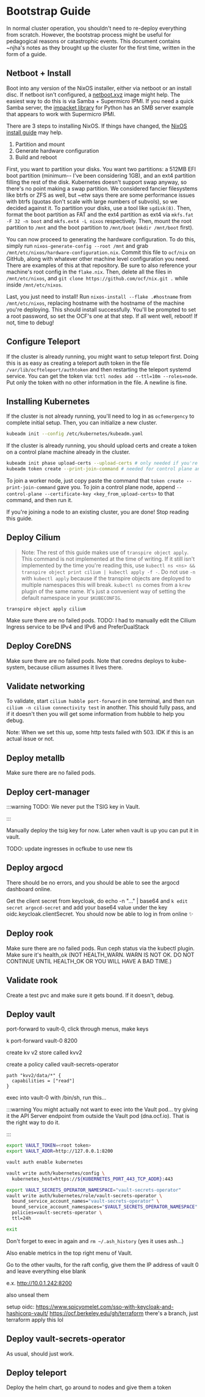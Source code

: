 # Bootstrap Guide

In normal cluster operation, you shouldn't need to re-deploy everything from scratch. However, the bootstrap process might be useful for pedagogical reasons or catastrophic events. This document contains \~njha's notes as they brought up the cluster for the first time, written in the form of a guide.

## Netboot + Install

Boot into any version of the NixOS installer, either via netboot or an install disc. If netboot isn't configured, a [netboot.xyz](https://netboot.xyz) image might help. The easiest way to do this is via Samba + Supermicro IPMI. If you need a quick Samba server, the [impacket library](https://github.com/fortra/impacket/blob/master/examples/smbserver.py) for Python has an SMB server example that appears to work with Supermicro IPMI.

There are 3 steps to installing NixOS. If things have changed, the [NixOS install guide](https://nixos.org/manual/nixos/stable/index.html#sec-installation) may help.


1. Partition and mount
2. Generate hardware configuration
3. Build and reboot

First, you want to partition your disks. You want two partitions: a 512MB EFI boot partition (minimum-- I've been considering 1GB), and an ext4 partition filling the rest of the disk. Kubernetes doesn't support swap anyway, so there's no point making a swap partition. We considered fancier filesystems like btrfs or ZFS as well, but \~etw says there are some performance issues with btrfs (quotas don't scale with large numbers of subvols), so we decided against it. To partition your disks, use a tool like `sgdisk(8)`. Then, format the boot partition as FAT and the ext4 partition as ext4 via `mkfs.fat -F 32 -n boot` and `mkfs.ext4 -L nixos` respectively. Then, mount the root partition to `/mnt` and the boot partition to `/mnt/boot` (`mkdir /mnt/boot` first).

You can now proceed to generating the hardware configuration. To do this, simply run `nixos-generate-config --root /mnt` and grab `/mnt/etc/nixos/hardware-configuration.nix`. Commit this file to `ocf/nix` on GitHub, along with whatever other machine level configuration you need. There are examples of this at that repository. Be sure to also reference your machine's root config in the `flake.nix`. Then, delete all the files in `/mnt/etc/nixos`, and `git clone https://github.com/ocf/nix.git .` while inside `/mnt/etc/nixos`.

Last, you just need to install! Run `nixos-install --flake .#hostname` from `/mnt/etc/nixos`, replacing hostname with the hostname of the machine you're deploying. This should install successfully. You'll be prompted to set a root password, so set the OCF's one at that step. If all went well, reboot! If not, time to debug!

## Configure Teleport

If the cluster is already running, you might want to setup teleport first. Doing this is as easy as creating a teleport auth token in the file `/var/lib/ocfteleport/authtoken` and then restarting the teleport systemd service. You can get the token via: `tctl nodes add --ttl=10m --roles=node`. Put only the token with no other information in the file. A newline is fine.

## Installing Kubernetes

If the cluster is not already running, you'll need to log in as `ocfemergency` to complete initial setup. Then, you can initialize a new cluster.

```bash
kubeadm init --config /etc/kubernetes/kubeadm.yaml
```

If the cluster is already running, you should upload certs and create a token on a control plane machine already in the cluster.

```bash
kubeadm init phase upload-certs --upload-certs # only needed if you're adding a control plane machine
kubeadm token create --print-join-command # needed for control plane and workers
```

To join a worker node, just copy paste the command that `token create --print-join-command` gave you. To join a control plane node, append `--control-plane --certificate-key <key_from_upload-certs>` to that command, and then run it.

If you're joining a node to an existing cluster, you are done! Stop reading this guide.

## Deploy Cilium

> Note: The rest of this guide makes use of `transpire object apply`. This command is not implemented at the time of writing. If it still isn't implemented by the time you're reading this, use `kubectl ns <ns> && transpire object print cilium | kubectl apply -f -`. Do not use `-n` with `kubectl apply` because if the transpire objects are deployed to multiple namespaces this will break. `kubectl ns` comes from a `krew` plugin of the same name. It's just a convenient way of setting the default namespace in your `$KUBECONFIG`.

`transpire object apply cilium`

Make sure there are no failed pods. TODO: I had to manually edit the Cilium Ingress service to be IPv4 and IPv6 and PreferDualStack

## Deploy CoreDNS

Make sure there are no failed pods. Note that coredns deploys to kube-system, because cilium assumes it lives there.

## Validate networking

To validate, start `cilium hubble port-forward` in one terminal, and then run `cilium -n cilium connectivity test` in another. This should fully pass, and if it doesn't then you will get some information from hubble to help you debug.

Note: When we set this up, some http tests failed with 503. IDK if this is an actual issue or not.

## Deploy metallb

Make sure there are no failed pods.

## Deploy cert-manager


:::warning
TODO: We never put the TSIG key in Vault.

:::

Manually deploy the tsig key for now. Later when vault is up you can put it in vault.

TODO: update ingresses in ocfkube to use new tls

## Deploy argocd

There should be no errors, and you should be able to see the argocd dashboard online.

Get the client secret from keycloak, do echo -n "..." | base64 and `k edit secret argocd-secret` and add your base64 value under the key oidc.keycloak.clientSecret. You should now be able to log in from online :sparkles:

## Deploy rook

Make sure there are no failed pods. Run ceph status via the kubectl plugin. Make sure it's health_ok (NOT HEALTH_WARN. WARN IS NOT OK. DO NOT CONTINUE UNTIL HEALTH_OK OR YOU WILL HAVE A BAD TIME.)

## Validate rook

Create a test pvc and make sure it gets bound. If it doesn't, debug.

## Deploy vault

port-forward to vault-0, click through menus, make keys

k port-forward vault-0 8200

create kv v2 store called kvv2

create a policy called vault-secrets-operator

```hcl
path "kvv2/data/*" {
  capabilities = ["read"]
}
```

exec into vault-0 with /bin/sh, run this...


:::warning
You might actually not want to exec into the Vault pod… try giving it the API Server endpoint from outside the Vault pod (dna.ocf.io). That is the right way to do it.

:::

```sh
export VAULT_TOKEN=<root token>
export VAULT_ADDR=http://127.0.0.1:8200

vault auth enable kubernetes

vault write auth/kubernetes/config \
  kubernetes_host=https://${KUBERNETES_PORT_443_TCP_ADDR}:443

export VAULT_SECRETS_OPERATOR_NAMESPACE="vault-secrets-operator"
vault write auth/kubernetes/role/vault-secrets-operator \
  bound_service_account_names="vault-secrets-operator" \
  bound_service_account_namespaces="$VAULT_SECRETS_OPERATOR_NAMESPACE" \
  policies=vault-secrets-operator \
  ttl=24h

exit
```

Don't forget to exec in again and `rm ~/.ash_history` (yes it uses ash...)

Also enable metrics in the top right menu of Vault.

Go to the other vaults, for the raft config, give them the IP address of vault 0 and leave everything else blank

e.x. <http://10.0.1.242:8200>

also unseal them

setup oidc: <https://www.spicyomelet.com/sso-with-keycloak-and-hashicorp-vault/>
<https://ocf.berkeley.edu/gh/terraform> there's a branch, just terraform apply this lol

## Deploy vault-secrets-operator

As usual, should just work.

## Deploy teleport

Deploy the helm chart, go around to nodes and give them a token